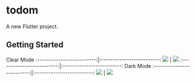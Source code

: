 # todom

A new Flutter project.

## Getting Started

Clear Mode
:-------------------------:|:-------------------------:
![](https://user-images.githubusercontent.com/84721342/202869249-13a48fc0-f679-4818-a008-a8190404b7ee.png)  |  ![](https://user-images.githubusercontent.com/84721342/202869380-bc42a3b2-0060-4e27-8bf9-afb652e46567.png)
:-------------------------:|:-------------------------:
Dark Mode
:-------------------------:|:-------------------------:
![](https://user-images.githubusercontent.com/84721342/202869250-0bf20221-4fed-41e1-8d2e-97ee45a8e3c7.png) | ![](https://user-images.githubusercontent.com/84721342/202869381-a945d607-6b62-4460-bcfb-266f3c9a0c3e.png)
